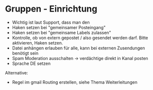 # Gruppen - Einrichtung
- Wichtig ist laut Support, dass man den 
- Haken setzen bei "gemeinsamer Posteingang" 
- Haken setzen bei "gemeinsame Labels zulassen"
- Kontrolle, ob von extern gepostet / also gesendet werden darf. Bitte aktivieren, Haken setzen.
- Datei anhängen erlauben für alle, kann bei externen Zusendungen benötigt sein
- Spam Moderation ausschalten -> verdächtige direkt in Kanal posten
- Sprache DE setzen

Alternative:
- Regel im gmail Routing erstellen, siehe Thema Weiterleitungen
